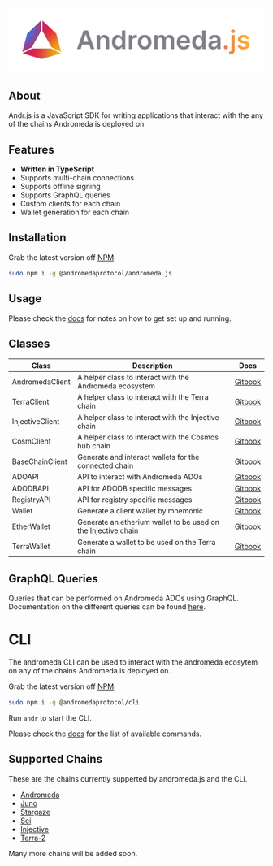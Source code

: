 <p>&nbsp;</p>
<p align="center">
<img src="https://github.com/andromedaprotocol/andromeda.js/blob/development/image/andromeda-js-logo.png" width=800>
</p>

## About

Andr.js is a JavaScript SDK for writing applications that interact with the any of the chains Andromeda is deployed on. 

## Features

- **Written in TypeScript**
- Supports multi-chain connections
- Supports offline signing
- Supports GraphQL queries
- Custom clients for each chain
- Wallet generation for each chain

## Installation

Grab the latest version off [NPM](https://www.npmjs.com/package/@andromedaprotocol/andromeda.js):

```sh
sudo npm i -g @andromedaprotocol/andromeda.js
```

## Usage

Please check the [docs](https://docs.andromedaprotocol.io/andromeda.js/) for notes on how to get set up and running.

## Classes

|Class| Description | Docs|
|----------------------------------------------------------|-------------------------------------------------|------------------------------|
| AndromedaClient | A helper class to interact with the Andromeda ecosystem | [Gitbook](https://docs.andromedaprotocol.io/andromeda.js/classes/clients/andromedaclient-class) |
| TerraClient| A helper class to interact with the Terra chain | [Gitbook](https://docs.andromedaprotocol.io/andromeda.js/classes/clients/terraclient) |
| InjectiveClient | A helper class to interact with the Injective chain | [Gitbook](https://docs.andromedaprotocol.io/andromeda.js/classes/clients/injectiveclient) |
| CosmClient | A helper class to interact with the Cosmos hub chain | [Gitbook](https://docs.andromedaprotocol.io/andromeda.js/classes/clients/cosmclient) |
| BaseChainClient | Generate and interact wallets for the connected chain | [Gitbook](https://docs.andromedaprotocol.io/andromeda.js/classes/clients/basechainclient) |
| ADOAPI | API to interact with Andromeda ADOs | [Gitbook](https://docs.andromedaprotocol.io/andromeda.js/classes/api-classes) |
| ADODBAPI | API for ADODB specific messages| [Gitbook](https://docs.andromedaprotocol.io/andromeda.js/classes/api-classes/adodbapi) |
| RegistryAPI | API for registry specific messages| [Gitbook](https://docs.andromedaprotocol.io/andromeda.js/classes/api-classes/registryapi) |
| Wallet | Generate a client wallet by mnemonic | [Gitbook](https://docs.andromedaprotocol.io/andromeda.js/classes/wallets/wallet-class) |
| EtherWallet | Generate an etherium wallet to be used on the Injective chain|[Gitbook](https://docs.andromedaprotocol.io/andromeda.js/classes/wallets/etherwallet)|
| TerraWallet | Generate a wallet to be used on the Terra chain | [Gitbook](https://docs.andromedaprotocol.io/andromeda.js/classes/wallets/terrawallet)|

## GraphQL Queries

Queries that can be performed on Andromeda ADOs using GraphQL. Documentation on the different queries can be found [here](https://docs.andromedaprotocol.io/andromeda.js/queries/graphql-queries).

# CLI

The andromeda CLI can be used to interact with the andromeda ecosytem on any of the chains Andromeda is deployed on.

Grab the latest version off [NPM](https://www.npmjs.com/package/@andromedaprotocol/cli):

```sh
sudo npm i -g @andromedaprotocol/cli
```
Run  `andr`  to start the CLI. 

Please check the [docs](https://docs.andromedaprotocol.io/andromeda/andromeda-cli/introduction) for the list of available commands. 

## Supported Chains

These are the chains currently supperted by andromeda.js and the CLI.

- [Andromeda](https://docs.andromedaprotocol.io/andromeda/platform-and-framework/introduction)
- [Juno](https://docs.junonetwork.io/juno/readme)
- [Stargaze](https://www.stargaze.zone)
- [Sei](https://docs.seinetwork.io/learn/about-sei)
- [Injective](https://docs.injective.network)
- [Terra-2](https://docs.terra.money)

Many more chains will be added soon. 
